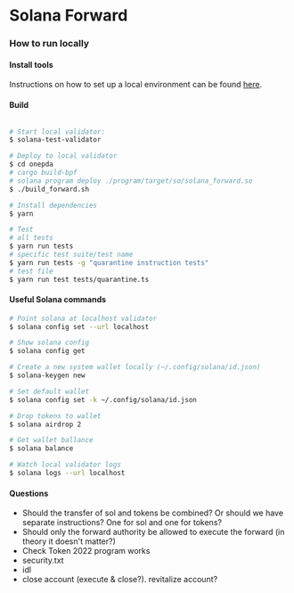 # Solana Forward

### How to run locally

#### Install tools

Instructions on how to set up a local environment can be found [here](https://solana.com/developers/guides/getstarted/setup-local-development).

#### Build
```bash

# Start local validator:
$ solana-test-validator

# Deploy to local validator
$ cd onepda
# cargo build-bpf
# solana program deploy ./program/target/so/solana_forward.so
$ ./build_forward.sh

# Install dependencies
$ yarn

# Test
# all tests
$ yarn run tests
# specific test suite/test name
$ yarn run tests -g "quarantine instruction tests"
# test file
$ yarn run test tests/quarantine.ts


````

#### Useful Solana commands

```bash
# Point solana at localhost validator
$ solana config set --url localhost

# Show solana config
$ solana config get

# Create a new system wallet locally (~/.config/solana/id.json)
$ solana-keygen new

# Set default wallet
$ solana config set -k ~/.config/solana/id.json

# Drop tokens to wallet
$ solana airdrop 2

# Get wallet ballance
$ solana balance

# Watch local validator logs
$ solana logs --url localhost
```

#### Questions

 - Should the transfer of sol and tokens be combined? Or should we have separate instructions? One for sol and one for tokens?
 - Should only the forward authority be allowed to execute the forward (in theory it doesn't matter?)
 - Check Token 2022 program works
 - security.txt
 - idl
 - close account (execute & close?). revitalize account?
 